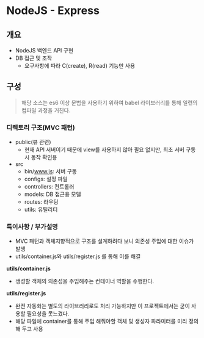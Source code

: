 # NodeJS - Express

## 개요
- NodeJS 백엔드 API 구현
- DB 접근 및 조작
  - 요구사항에 따라 C(create), R(read) 기능만 사용

## 구성
> 해당 소스는 es6 이상 문법을 사용하기 위하여 babel 라이브러리를 통해 일련의 컴파일 과정을 거친다.

### 디렉토리 구조(MVC 패턴)
- public(뷰 관련)
  - 현재 API 서버이기 때문에 view를 사용하지 않아 필요 없지만, 최초 서버 구동 시 동작 확인용
- src
  - bin/www.js: 서버 구동
  - configs: 설정 파일
  - controllers: 컨트롤러
  - models: DB 접근용 모델
  - routes: 라우팅
  - utils: 유틸리티

### 특이사항 / 부가설명
- MVC 패턴과 객체지향적으로 구조를 설계하려다 보니 의존성 주입에 대한 이슈가 발생
- utils/container.js와 utils/register.js 를 통해 이를 해결

**utils/container.js**
- 생성할 객체의 의존성을 주입해주는 컨테이너 역할을 수행한다.

**utils/register.js**
- 완전 자동화는 별도의 라이브러리로도 처리 가능하지만 이 프로젝트에서는 굳이 사용할 필요성을 못느겼다.
- 해당 파일에 container를 통해 주입 해줘야할 객체 및 생성자 파라미터를 미리 정의해 두고 사용


